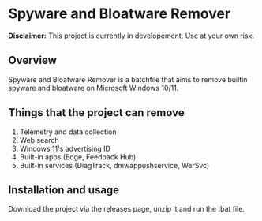 # Spyware and Bloatware Remover

**Disclaimer:** This project is currently in developement. Use at your own risk.

## Overview
Spyware and Bloatware Remover is a batchfile that aims to remove builtin spyware and bloatware on Microsoft Windows 10/11.

## Things that the project can remove

 1. Telemetry and data collection
 2. Web search
 3. Windows 11's advertising ID
 4. Built-in apps (Edge, Feedback Hub)
 5. Built-in services (DiagTrack, dmwappushservice, WerSvc)

## Installation and usage

Download the project via the releases page, unzip it and run the .bat file.
